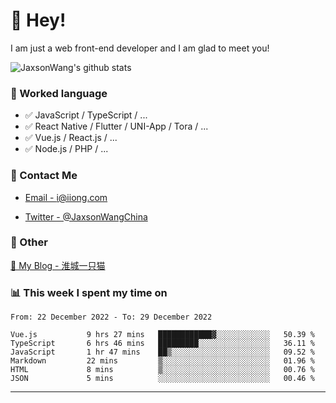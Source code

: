 # 👋 Hey!

I am just a web front-end developer and I am glad to meet you!

![JaxsonWang's github stats](https://github-readme-stats.vercel.app/api?username=JaxsonWang&&show_icons=true&&title_color=1abc9c&&icon_color=1abc9c)


### 📝 Worked language

- ✅ JavaScript / TypeScript / ...
- ✅ React Native / Flutter / UNI-App / Tora / ...
- ✅ Vue.js / React.js / ...
- ✅ Node.js / PHP / ...

### 📮 Contact Me

- [Email - i@iiong.com](mailto:i@iiong.com)

- [Twitter - @JaxsonWangChina](https://twitter.com/JaxsonWangChina)

### 🤪 Other

[📌 My Blog - 淮城一只猫](https://iiong.com)

### 📊 This week I spent my time on

<!--START_SECTION:waka-->

```text
From: 22 December 2022 - To: 29 December 2022

Vue.js           9 hrs 27 mins   ████████████▓░░░░░░░░░░░░   50.39 %
TypeScript       6 hrs 46 mins   █████████░░░░░░░░░░░░░░░░   36.11 %
JavaScript       1 hr 47 mins    ██▒░░░░░░░░░░░░░░░░░░░░░░   09.52 %
Markdown         22 mins         ▒░░░░░░░░░░░░░░░░░░░░░░░░   01.96 %
HTML             8 mins          ▒░░░░░░░░░░░░░░░░░░░░░░░░   00.76 %
JSON             5 mins          ░░░░░░░░░░░░░░░░░░░░░░░░░   00.46 %
```

<!--END_SECTION:waka-->

---
